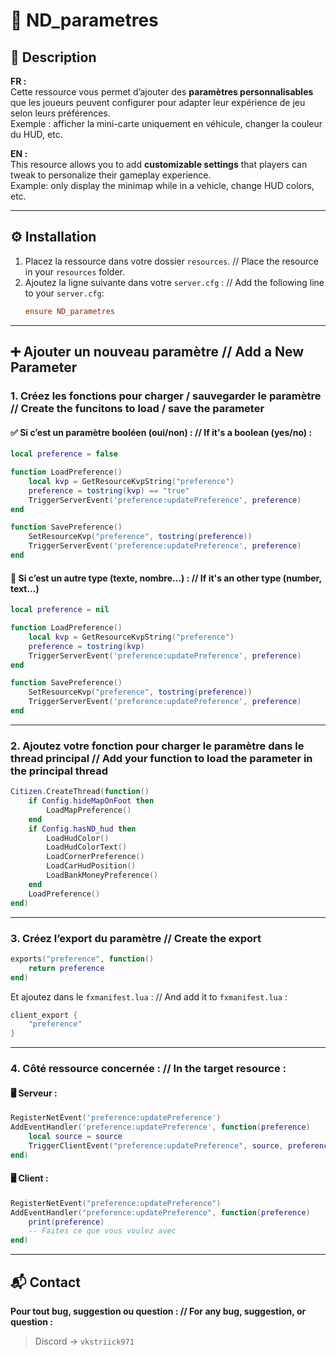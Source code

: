 # 📘 ND_parametres

## 📝 Description

**FR :**  
Cette ressource vous permet d’ajouter des **paramètres personnalisables** que les joueurs peuvent configurer pour adapter leur expérience de jeu selon leurs préférences.  
Exemple : afficher la mini-carte uniquement en véhicule, changer la couleur du HUD, etc.

**EN :**  
This resource allows you to add **customizable settings** that players can tweak to personalize their gameplay experience.  
Example: only display the minimap while in a vehicle, change HUD colors, etc.

---

## ⚙️ Installation

1. Placez la ressource dans votre dossier `resources`. // Place the resource in your `resources` folder.
2. Ajoutez la ligne suivante dans votre `server.cfg` : // Add the following line to your `server.cfg`:
   ```cfg
   ensure ND_parametres
   ```

---

## ➕ Ajouter un nouveau paramètre // Add a New Parameter

### 1. Créez les fonctions pour charger / sauvegarder le paramètre // Create the funcitons to load / save the parameter

#### ✅ Si c’est un paramètre booléen (oui/non) : // If it's a boolean (yes/no) :

```lua
local preference = false

function LoadPreference()
    local kvp = GetResourceKvpString("preference")
    preference = tostring(kvp) == "true"
    TriggerServerEvent('preference:updatePreference', preference)
end

function SavePreference()
    SetResourceKvp("preference", tostring(preference))
    TriggerServerEvent('preference:updatePreference', preference)
end
```

#### 🔧 Si c’est un autre type (texte, nombre...) : // If it's an other type (number, text...)

```lua
local preference = nil

function LoadPreference()
    local kvp = GetResourceKvpString("preference")
    preference = tostring(kvp)
    TriggerServerEvent('preference:updatePreference', preference)
end

function SavePreference()
    SetResourceKvp("preference", tostring(preference))
    TriggerServerEvent('preference:updatePreference', preference)
end
```

---

### 2. Ajoutez votre fonction pour charger le paramètre dans le thread principal // Add your function to load the parameter in the principal thread

```lua
Citizen.CreateThread(function()
    if Config.hideMapOnFoot then
        LoadMapPreference()
    end
    if Config.hasND_hud then
        LoadHudColor()
        LoadHudColorText()
        LoadCornerPreference()
        LoadCarHudPosition()
        LoadBankMoneyPreference()
    end
    LoadPreference()
end)
```

---

### 3. Créez l’export du paramètre // Create the export

```lua
exports("preference", function()
    return preference
end)
```

Et ajoutez dans le `fxmanifest.lua` : // And add it to `fxmanifest.lua` :

```lua
client_export {
    "preference"
}
```

---

### 4. Côté ressource concernée : // In the target resource :

#### 🖥️ Serveur :

```lua
RegisterNetEvent('preference:updatePreference')
AddEventHandler('preference:updatePreference', function(preference)
    local source = source
    TriggerClientEvent("preference:updatePreference", source, preference)
end)
```

#### 🖥️ Client :

```lua
RegisterNetEvent("preference:updatePreference")
AddEventHandler("preference:updatePreference", function(preference)
    print(preference)
    -- Faites ce que vous voulez avec
end)
```

---

## 📬 Contact

**Pour tout bug, suggestion ou question : // For any bug, suggestion, or question :**
> Discord → `vkstriick971`